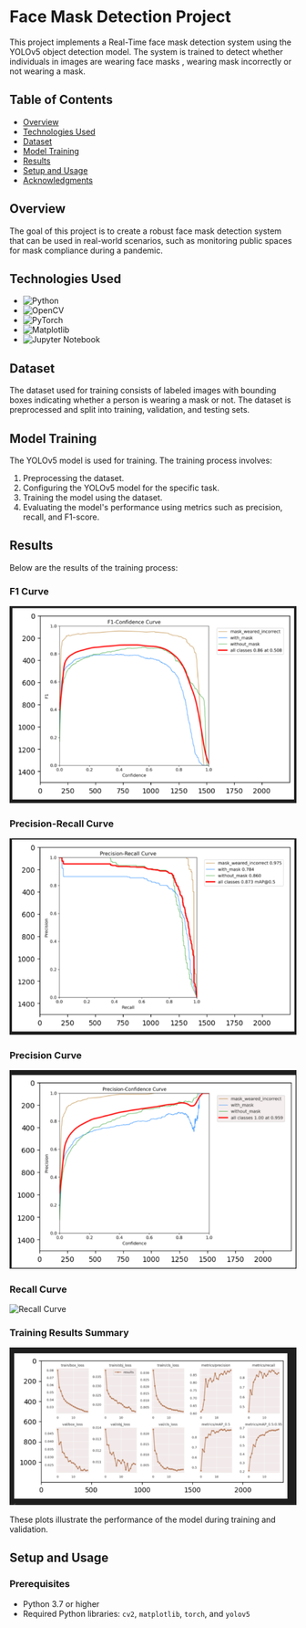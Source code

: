 # Face Mask Detection Project

This project implements a Real-Time face mask detection system using the YOLOv5 object detection model. The system is trained to detect whether individuals in images are wearing face masks , wearing mask incorrectly or not wearing a mask.

## Table of Contents
- [Overview](#overview)
- [Technologies Used](#technologies-used)
- [Dataset](#dataset)
- [Model Training](#model-training)
- [Results](#results)
- [Setup and Usage](#setup-and-usage)
- [Acknowledgments](#acknowledgments)

## Overview

The goal of this project is to create a robust face mask detection system that can be used in real-world scenarios, such as monitoring public spaces for mask compliance during a pandemic.

## Technologies Used

- ![Python](https://img.shields.io/badge/-Python-3776AB?logo=python&logoColor=white&style=flat-square)
- ![OpenCV](https://img.shields.io/badge/-OpenCV-5C3EE8?logo=opencv&logoColor=white&style=flat-square)
- ![PyTorch](https://img.shields.io/badge/-PyTorch-EE4C2C?logo=pytorch&logoColor=white&style=flat-square)
- ![Matplotlib](https://img.shields.io/badge/-Matplotlib-11557C?logo=python&logoColor=white&style=flat-square)
- ![Jupyter Notebook](https://img.shields.io/badge/-Jupyter-FA0F00?logo=jupyter&logoColor=white&style=flat-square)

## Dataset

The dataset used for training consists of labeled images with bounding boxes indicating whether a person is wearing a mask or not. The dataset is preprocessed and split into training, validation, and testing sets.

## Model Training

The YOLOv5 model is used for training. The training process involves:
1. Preprocessing the dataset.
2. Configuring the YOLOv5 model for the specific task.
3. Training the model using the dataset.
4. Evaluating the model's performance using metrics such as precision, recall, and F1-score.

## Results

Below are the results of the training process:

### F1 Curve
![F1 Curve](https://github.com/amrayman999/Real-Time-FaceMaskDetector/blob/main/Results%20Images/F1-Confidence.png)

### Precision-Recall Curve
![PR Curve](https://github.com/amrayman999/Real-Time-FaceMaskDetector/blob/main/Results%20Images/Precision-Recall.png)

### Precision Curve
![Precision Curve](https://github.com/amrayman999/Real-Time-FaceMaskDetector/blob/main/Results%20Images/Precision-Confidence.png)

### Recall Curve
![Recall Curve](https://github.com/amrayman999/Real-Time-FaceMaskDetector/blob/main/Results%20Images/Recall-Confidenc)

### Training Results Summary
![Results Summary](https://github.com/amrayman999/Real-Time-FaceMaskDetector/blob/main/Results%20Images/Results.png)

These plots illustrate the performance of the model during training and validation.

## Setup and Usage

### Prerequisites
- Python 3.7 or higher
- Required Python libraries: `cv2`, `matplotlib`, `torch`, and `yolov5`
   
